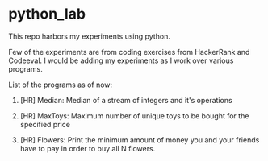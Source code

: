 python_lab
==========

This repo harbors my experiments using python. 

Few of the experiments are from coding exercises from HackerRank and Codeeval. I would be adding my experiments as I work over various programs.

List of the programs as of now:

1. [HR] Median:		Median of a stream of integers and it's operations

2. [HR] MaxToys: 	Maximum number of unique toys to be bought for the specified price

3. [HR] Flowers: 	Print the minimum amount of money you and your friends have to pay in order to buy all N flowers.